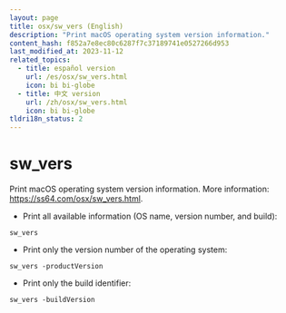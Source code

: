 ```yaml
---
layout: page
title: osx/sw_vers (English)
description: "Print macOS operating system version information."
content_hash: f852a7e8ec80c6287f7c37189741e0527266d953
last_modified_at: 2023-11-12
related_topics:
  - title: español version
    url: /es/osx/sw_vers.html
    icon: bi bi-globe
  - title: 中文 version
    url: /zh/osx/sw_vers.html
    icon: bi bi-globe
tldri18n_status: 2
---
```

# sw_vers

Print macOS operating system version information.
More information: <https://ss64.com/osx/sw_vers.html>.

- Print all available information (OS name, version number, and build):

`sw_vers`

- Print only the version number of the operating system:

`sw_vers -productVersion`

- Print only the build identifier:

`sw_vers -buildVersion`
